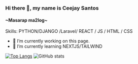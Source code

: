 ### Hi there 👋, my name is Ceejay Santos
#### ~Masarap ma2log~


Skills: PYTHON/DJANGO /Laravel/ REACT / JS / HTML / CSS

- 🔭 I’m currently working on this page. 
- 🌱 I’m currently learning NEXTJS/TAILWIND 


 

[![Top Langs](https://github-readme-stats.vercel.app/api/top-langs/?username=7078-cj)](https://github.com/anuraghazra/github-readme-stats) ![GitHub stats](https://github-readme-stats.vercel.app/api?username=7078-cj&show_icons=true)  








